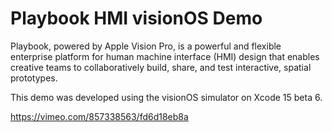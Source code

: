 # Playbook HMI visionOS Demo
Playbook, powered by Apple Vision Pro, is a powerful and flexible enterprise platform for human machine interface (HMI) design that enables creative teams to collaboratively build, share, and test interactive, spatial prototypes.

This demo was developed using the visionOS simulator on Xcode 15 beta 6.

https://vimeo.com/857338563/fd6d18eb8a
